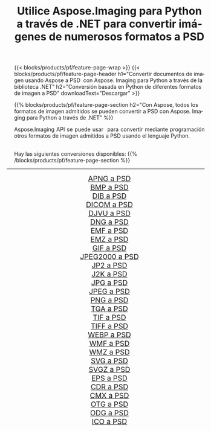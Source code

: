 ﻿---
title: Utilice Aspose.Imaging para Python a través de .NET para convertir imágenes de numerosos formatos a PSD 
weight: 3920
url: /es/python-net/conversion/to/psd 
lang: es
langdirlevel: 2
locales: zh-hans,ja,it,ru,de,es,fr,nl,id,lt,pl,pt,vi,tr,ko,zh-hant,ar,hi,th,sv,cs,uk,he
description: Puede usar Aspose.Imaging para Python a través de la biblioteca .NET para convertir una variedad de formatos a PSD
---

{{< blocks/products/pf/feature-page-wrap >}}
{{< blocks/products/pf/feature-page-header h1="Convertir documentos de imagen usando Aspose a PSD  con Aspose. Imaging para Python a través de la biblioteca .NET" h2="Conversión basada en Python de diferentes formatos de imagen a PSD" downloadText="Descargar" >}}


{{% blocks/products/pf/feature-page-section  h2="Con Aspose, todos los formatos de imagen admitidos se pueden convertir a PSD con Aspose. Imaging para Python a través de .NET" %}}
<p align=justify>Aspose.Imaging API se puede usar  para convertir mediante programación otros formatos de imagen admitidos a PSD usando el lenguaje Python.</p>
<br/>
Hay las siguientes conversiones disponibles:
{{% /blocks/products/pf/feature-page-section %}}
<div class="container-fluid productfamilypage bg-gray">
    <div class="convertypes bg-gray agp-content section">
        <div class="container">
		<hr style="margin-left:-20px;"/>
		<div class="row other-converters" style="gap: 10px;font-size: 19px;text-align:center;">
		    <div class='col-md-2 other-converter remove-lp remove-rp'><a href="/imaging/es/python-net/conversion/apng-to-psd" style="padding:15px;">APNG a PSD</a></div>
<div class='col-md-2 other-converter remove-lp remove-rp'><a href="/imaging/es/python-net/conversion/bmp-to-psd" style="padding:15px;">BMP a PSD</a></div>
<div class='col-md-2 other-converter remove-lp remove-rp'><a href="/imaging/es/python-net/conversion/dib-to-psd" style="padding:15px;">DIB a PSD</a></div>
<div class='col-md-2 other-converter remove-lp remove-rp'><a href="/imaging/es/python-net/conversion/dicom-to-psd" style="padding:15px;">DICOM a PSD</a></div>
<div class='col-md-2 other-converter remove-lp remove-rp'><a href="/imaging/es/python-net/conversion/djvu-to-psd" style="padding:15px;">DJVU a PSD</a></div>
<div class='col-md-2 other-converter remove-lp remove-rp'><a href="/imaging/es/python-net/conversion/dng-to-psd" style="padding:15px;">DNG a PSD</a></div>
<div class='col-md-2 other-converter remove-lp remove-rp'><a href="/imaging/es/python-net/conversion/emf-to-psd" style="padding:15px;">EMF a PSD</a></div>
<div class='col-md-2 other-converter remove-lp remove-rp'><a href="/imaging/es/python-net/conversion/emz-to-psd" style="padding:15px;">EMZ a PSD</a></div>
<div class='col-md-2 other-converter remove-lp remove-rp'><a href="/imaging/es/python-net/conversion/gif-to-psd" style="padding:15px;">GIF a PSD</a></div>
<div class='col-md-2 other-converter remove-lp remove-rp'><a href="/imaging/es/python-net/conversion/jpeg2000-to-psd" style="padding:15px;">JPEG2000 a PSD</a></div>
<div class='col-md-2 other-converter remove-lp remove-rp'><a href="/imaging/es/python-net/conversion/jp2-to-psd" style="padding:15px;">JP2 a PSD</a></div>
<div class='col-md-2 other-converter remove-lp remove-rp'><a href="/imaging/es/python-net/conversion/j2k-to-psd" style="padding:15px;">J2K a PSD</a></div>
<div class='col-md-2 other-converter remove-lp remove-rp'><a href="/imaging/es/python-net/conversion/jpg-to-psd" style="padding:15px;">JPG a PSD</a></div>
<div class='col-md-2 other-converter remove-lp remove-rp'><a href="/imaging/es/python-net/conversion/jpeg-to-psd" style="padding:15px;">JPEG a PSD</a></div>
<div class='col-md-2 other-converter remove-lp remove-rp'><a href="/imaging/es/python-net/conversion/png-to-psd" style="padding:15px;">PNG a PSD</a></div>
<div class='col-md-2 other-converter remove-lp remove-rp'><a href="/imaging/es/python-net/conversion/tga-to-psd" style="padding:15px;">TGA a PSD</a></div>
<div class='col-md-2 other-converter remove-lp remove-rp'><a href="/imaging/es/python-net/conversion/tif-to-psd" style="padding:15px;">TIF a PSD</a></div>
<div class='col-md-2 other-converter remove-lp remove-rp'><a href="/imaging/es/python-net/conversion/tiff-to-psd" style="padding:15px;">TIFF a PSD</a></div>
<div class='col-md-2 other-converter remove-lp remove-rp'><a href="/imaging/es/python-net/conversion/webp-to-psd" style="padding:15px;">WEBP a PSD</a></div>
<div class='col-md-2 other-converter remove-lp remove-rp'><a href="/imaging/es/python-net/conversion/wmf-to-psd" style="padding:15px;">WMF a PSD</a></div>
<div class='col-md-2 other-converter remove-lp remove-rp'><a href="/imaging/es/python-net/conversion/wmz-to-psd" style="padding:15px;">WMZ a PSD</a></div>
<div class='col-md-2 other-converter remove-lp remove-rp'><a href="/imaging/es/python-net/conversion/svg-to-psd" style="padding:15px;">SVG a PSD</a></div>
<div class='col-md-2 other-converter remove-lp remove-rp'><a href="/imaging/es/python-net/conversion/svgz-to-psd" style="padding:15px;">SVGZ a PSD</a></div>
<div class='col-md-2 other-converter remove-lp remove-rp'><a href="/imaging/es/python-net/conversion/eps-to-psd" style="padding:15px;">EPS a PSD</a></div>
<div class='col-md-2 other-converter remove-lp remove-rp'><a href="/imaging/es/python-net/conversion/cdr-to-psd" style="padding:15px;">CDR a PSD</a></div>
<div class='col-md-2 other-converter remove-lp remove-rp'><a href="/imaging/es/python-net/conversion/cmx-to-psd" style="padding:15px;">CMX a PSD</a></div>
<div class='col-md-2 other-converter remove-lp remove-rp'><a href="/imaging/es/python-net/conversion/otg-to-psd" style="padding:15px;">OTG a PSD</a></div>
<div class='col-md-2 other-converter remove-lp remove-rp'><a href="/imaging/es/python-net/conversion/odg-to-psd" style="padding:15px;">ODG a PSD</a></div>
<div class='col-md-2 other-converter remove-lp remove-rp'><a href="/imaging/es/python-net/conversion/ico-to-psd" style="padding:15px;">ICO a PSD</a></div>
                </div>
        </div>
    </div>
</div>
<br/>


